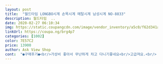 ```yaml
---
layout: post 
title:  "월드타임 LONGBO시계 손목시계 메탈시계 남성시계 NO-8833" 
description: 월드타임  ..
date: 2020-02-27 06:10:34 
img: https://static.coupangcdn.com/image/vendor_inventory/a5c0/f62d341a85bb6bcd52dc1aab38ae1c1da3a35e51adf06baf6ea5c4faff15.jpg 
linkUrl: https://coupa.ng/brg4p7 
categories: [1002] 
color: 7E57C2 
price: 13900 
author: Ask View Shop 
cont:  "●구매후기●<br/>가성비 좋아서 무난하게 차고 다니기좋네요<br/>고급져요.<br/> 10만원 주고 사라해도 살거같긴하네요<br/>그래도 가성비 좋아서 마음에 듭니다<br/>그리고 안에보니까 사은품도 있네요 귯<br/>디자인도 이쁘고 튼튼해보입니다<br/>무엇보다 디자인이 마음에 들어요 기능은 없지만.<br/>.<br/><br/>아~주 마음에 듭니다.<br/><br/>잘 쓰고있습니다<br/>친구가 쓴다고 샀는데 가격대비 굉장히 만족중입니다 시계줄이 많이 길긴했지만 줄인 뒤<br/>" 
---
```


